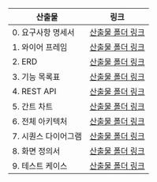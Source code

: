  산출물 | 링크 |
| ------ | ------ |
| 0. 요구사항 명세서 | [산출물 폴더 링크](https://lab.ssafy.com/s06-bigdata-rec-sub2/S06P22D106/-/tree/develop/%EC%82%B0%EC%B6%9C%EB%AC%BC/%200.%20%EC%9A%94%EA%B5%AC%EC%82%AC%ED%95%AD%20%EB%AA%85%EC%84%B8%EC%84%9C)| 
| 1. 와이어 프레임 | [산출물 폴더 링크](https://lab.ssafy.com/s06-bigdata-rec-sub2/S06P22D106/-/tree/develop/%EC%82%B0%EC%B6%9C%EB%AC%BC/1.%20%EC%99%80%EC%9D%B4%EC%96%B4%20%ED%94%84%EB%A0%88%EC%9E%84) | 
| 2. ERD | [산출물 폴더 링크](https://lab.ssafy.com/s06-bigdata-rec-sub2/S06P22D106/-/tree/develop/%EC%82%B0%EC%B6%9C%EB%AC%BC/2.%20ERD) | 
| 3. 기능 목록표 | [산출물 폴더 링크](https://lab.ssafy.com/s06-bigdata-rec-sub2/S06P22D106/-/tree/develop/%EC%82%B0%EC%B6%9C%EB%AC%BC/3.%20%EA%B8%B0%EB%8A%A5%20%EB%AA%A9%EB%A1%9D%ED%91%9C) | 
| 4. REST API | [산출물 폴더 링크](https://lab.ssafy.com/s06-bigdata-rec-sub2/S06P22D106/-/tree/develop/%EC%82%B0%EC%B6%9C%EB%AC%BC/4.%20REST%20API) |
| 5. 간트 차트 | [산출물 폴더 링크](https://lab.ssafy.com/s06-bigdata-rec-sub2/S06P22D106/-/tree/develop/%EC%82%B0%EC%B6%9C%EB%AC%BC/5.%20%EA%B0%84%ED%8A%B8%20%EC%B0%A8%ED%8A%B8) |
| 6. 전체 아키텍처 | [산출물 폴더 링크](https://lab.ssafy.com/s06-bigdata-rec-sub2/S06P22D106/-/tree/develop/%EC%82%B0%EC%B6%9C%EB%AC%BC/6.%20%EC%A0%84%EC%B2%B4%20%EC%95%84%ED%82%A4%ED%85%8D%EC%B2%98) |
| 7. 시퀀스 다이어그램 | [산출물 폴더 링크](https://lab.ssafy.com/s06-bigdata-rec-sub2/S06P22D106/-/tree/develop/%EC%82%B0%EC%B6%9C%EB%AC%BC/7.%20%EC%8B%9C%ED%80%80%EC%8A%A4%20%EB%8B%A4%EC%9D%B4%EC%96%B4%EA%B7%B8%EB%9E%A8) |
| 8. 화면 정의서 | [산출물 폴더 링크](https://lab.ssafy.com/s06-bigdata-rec-sub2/S06P22D106/-/tree/develop/%EC%82%B0%EC%B6%9C%EB%AC%BC/8.%20%ED%99%94%EB%A9%B4%20%EC%A0%95%EC%9D%98%EC%84%9C) |
| 9. 테스트 케이스 | [산출물 폴더 링크](https://lab.ssafy.com/s06-bigdata-rec-sub2/S06P22D106/-/tree/develop/%EC%82%B0%EC%B6%9C%EB%AC%BC/9.%20%ED%85%8C%EC%8A%A4%ED%8A%B8%20%EC%BC%80%EC%9D%B4%EC%8A%A4) |
